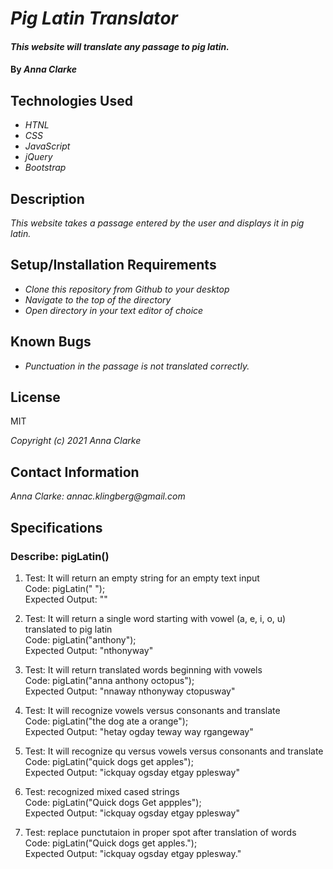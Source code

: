 # _Pig Latin Translator_

#### _This website will translate any passage to pig latin._

#### By _**Anna Clarke**_

## Technologies Used

* _HTNL_
* _CSS_
* _JavaScript_
* _jQuery_
* _Bootstrap_

## Description

_This website takes a passage entered by the user and displays it in pig latin._

## Setup/Installation Requirements

* _Clone this repository from Github to your desktop_
* _Navigate to the top of the directory_
* _Open directory in your text editor of choice_


## Known Bugs

* _Punctuation in the passage is not translated correctly._

## License

MIT

_Copyright (c) 2021 Anna Clarke_

## Contact Information

_Anna Clarke: annac.klingberg@gmail.com_

## Specifications

### Describe: pigLatin()

1. Test: It will return an empty string for an empty text input  
Code: pigLatin("   ");  
Expected Output: ""

2. Test: It  will return a single word starting with vowel (a, e, i, o, u) translated to pig latin  
Code: pigLatin("anthony");  
Expected Output: "nthonyway"

3. Test: It will return translated words beginning with vowels  
Code: pigLatin("anna anthony octopus");  
Expected Output: "nnaway nthonyway ctopusway"

4. Test: It will recognize vowels versus consonants and translate  
Code: pigLatin("the dog ate a orange");  
Expected Output: "hetay ogday teway way rgangeway"

5. Test: It will recognize qu versus vowels versus consonants and translate  
Code: pigLatin("quick dogs get apples");  
Expected Output: "ickquay ogsday etgay pplesway"

6. Test: recognized mixed cased strings  
Code: pigLatin("Quick dogs Get appples");  
Expected Output: "ickquay ogsday etgay pplesway"

7. Test: replace punctutaion in proper spot after translation of words  
Code: pigLatin("Quick dogs get apples.");  
Expected Output: "ickquay ogsday etgay pplesway."